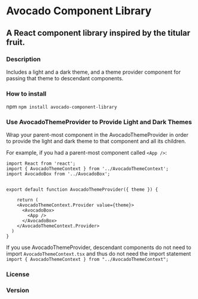 # Avocado Component Library

## A React component library inspired by the titular fruit.

### Description 
Includes a light and a dark theme, and a theme provider component for passing that theme to descendant components.

### How to install
npm
```npm install avocado-component-library```

### Use AvocadoThemeProvider to Provide Light and Dark Themes

Wrap your parent-most component in the AvocadoThemeProvider in order to provide the light and dark theme to that component and all its children. 

For example, if you had a parent-most component called `<App />`:
```
import React from 'react';
import { AvocadoThemeContext } from '../AvocadoThemeContext';
import AvocadoBox from '../AvocadoBox';


export default function AvocadoThemeProvider({ theme }) {
    
    return (
    <AvocadoThemeContext.Provider value={theme}>
      <AvocadoBox>
        <App />
      </AvocadoBox>
    </AvocadoThemeContext.Provider>
  )
}
```
If you use AvocadoThemeProvider, descendant components do not need to import `AvocadoThemeContext.tsx` and thus do not need the import statement `import { AvocadoThemeContext } from "../AvocadoThemeContext";`

### License

### Version






